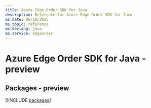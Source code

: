 ```yaml
---
title: Azure Edge Order SDK for Java
description: Reference for Azure Edge Order SDK for Java
ms.date: 06/10/2025
ms.topic: reference
ms.devlang: java
ms.service: edgeorder
---
```

# Azure Edge Order SDK for Java - preview
## Packages - preview
[!INCLUDE [packages](edge-order-index.md)]